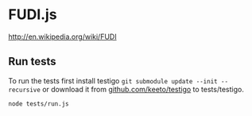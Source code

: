 FUDI.js
=======

http://en.wikipedia.org/wiki/FUDI


Run tests
---------

To run the tests first install testigo `git submodule update --init --recursive` 
or download it from [github.com/keeto/testigo](https://github.com/keeto/testigo) to tests/testigo.

	node tests/run.js
